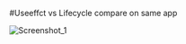 #Useeffct vs Lifecycle compare on same app


![Screenshot_1](https://user-images.githubusercontent.com/88527463/159422546-9ecfe44f-9a48-4f2d-a54e-95f7eeef071e.png)
